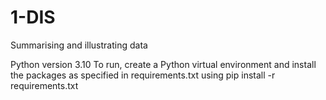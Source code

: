 # 1-DIS
Summarising and illustrating data

Python version 3.10
To run, create a Python virtual environment and install the packages as specified in requirements.txt using pip install -r requirements.txt